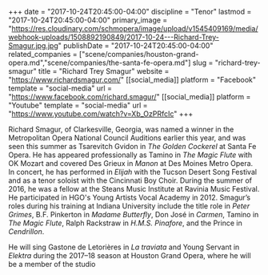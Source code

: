 +++
date = "2017-10-24T20:45:00-04:00"
discipline = "Tenor"
lastmod = "2017-10-24T20:45:00-04:00"
primary_image = "https://res.cloudinary.com/schmopera/image/upload/v1545409169/media/webhook-uploads/1508892190849/2017-10-24---Richard-Trey-Smagur.jpg.jpg"
publishDate = "2017-10-24T20:45:00-04:00"
related_companies = ["scene/companies/houston-grand-opera.md","scene/companies/the-santa-fe-opera.md"]
slug = "richard-trey-smagur"
title = "Richard Trey Smagur"
website = "https://www.richardsmagur.com/"
[[social_media]]
platform = "Facebook"
template = "social-media"
url = "https://www.facebook.com/richard.smagur/"
[[social_media]]
platform = "Youtube"
template = "social-media"
url = "https://www.youtube.com/watch?v=Xb_OzPRfcIc"
+++

Richard Smagur, of Clarkesville, Georgia, was named a winner in the
Metropolitan Opera National Council Auditions earlier this year, and was
seen this summer as Tsarevitch Gvidon in *The Golden Cockerel* at Santa Fe Opera. He has appeared professionally as Tamino in *The Magic Flute* with OK Mozart and covered Des Grieux in *Manon* at Des Moines Metro Opera. In concert, he has performed in *Elijah* with the Tucson Desert Song Festival and as a tenor soloist with the Cincinnati Boy Choir. During the summer of 2016, he was a fellow at the Steans Music Institute at Ravinia Music Festival. He participated in HGO's Young Artists Vocal Academy in 2012. Smagur’s roles during his training at Indiana University include the title role in *Peter Grimes*, B.F. Pinkerton in *Madame Butterfly*, Don José in *Carmen*, Tamino in *The Magic Flute*, Ralph Rackstraw in *H.M.S. Pinafore*, and the Prince in *Cendrillon*.

He will sing Gastone de Letorières in *La traviata* and Young Servant in *Elektra* during the 2017–18 season at Houston Grand Opera, where he will be a member of the studio
